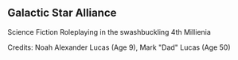 
## Galactic Star Alliance

Science Fiction Roleplaying in the swashbuckling 4th Millienia


Credits: Noah Alexander Lucas (Age 9), Mark "Dad" Lucas (Age 50)
